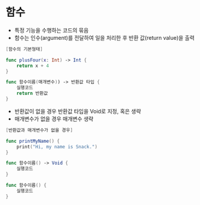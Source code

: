 # 함수

- 특정 기능을 수행하는 코드의 묶음
- 함수는 인수(argument)를 전달하여 일을 처리한 후 반환 값(return value)을 출력
```swift
[함수의 기본형태]

func plusFour(x: Int) -> Int {
    return x + 4
}

func 함수이름(매개변수)) -> 반환값 타입 {
    실행코드
    return 반환값
}

```
- 반환값이 없을 경우 반환값 타입을 Void로 지정, 혹은 생략
- 매개변수가 없을 경우 매개변수 생략
```swift
[반환값과 매개변수가 없을 경우]

func printMyName() {
    print("Hi, my name is Snack.")
}

func 함수이름() -> Void {
    실행코드
}

func 함수이름() {
    실행코드
}
```
